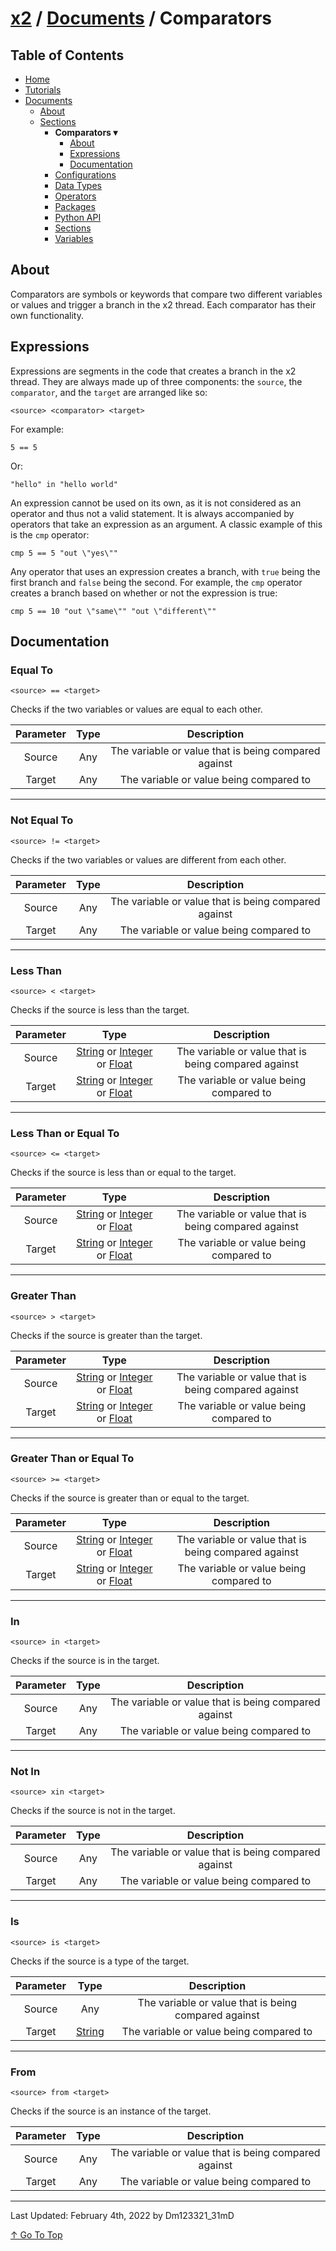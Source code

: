 # [x2](../../README.md) / [Documents](../documents.md) / Comparators

## Table of Contents

- [Home](../../README.md)
- [Tutorials](../tutorials.md)
-  [Documents](../documents.md)
    - [About](../documents.md#about)
    - [Sections](../documents.md#about)
        - **Comparators ▾**
            - [About](#about)
            - [Expressions](#expressions)
            - [Documentation](#documentation)
        - [Configurations](./documents/configurations.md)
        - [Data Types](./documents/dataTypes.md)
        - [Operators](./documents/operators.md)
        - [Packages](./documents/packages.md)
        - [Python API](./documents/pythonAPI.md)
        - [Sections](./documents/sections.md)
        - [Variables](./documents/variables.md)

## About

Comparators are symbols or keywords that compare two different variables or values and trigger a branch in the x2 thread. Each comparator has their own functionality.


## Expressions

Expressions are segments in the code that creates a branch in the x2 thread. They are always made up of three components: the `source`, the `comparator`, and the `target` are arranged like so:

```
<source> <comparator> <target>
```

For example:

```
5 == 5
```

Or:

```
"hello" in "hello world"
```
 
An expression cannot be used on its own, as it is not considered as an operator and thus not a valid statement. It is always accompanied by operators that take an expression as an argument. A classic example of this is the `cmp` operator:

```
cmp 5 == 5 "out \"yes\""
```

Any operator that uses an expression creates a branch, with `true` being the first branch and `false` being the second. For example, the `cmp` operator creates a branch based on whether or not the expression is true:

```
cmp 5 == 10 "out \"same\"" "out \"different\""
```

## Documentation

### Equal To

```
<source> == <target>
```

Checks if the two variables or values are equal to each other.

| Parameter | Type | Description |
| :-: | :-: | :-: |
| Source | Any | The variable or value that is being compared against |
| Target | Any | The variable or value being compared to |

---

### Not Equal To

```
<source> != <target>
```

Checks if the two variables or values are different from each other.

| Parameter | Type | Description |
| :-: | :-: | :-: |
| Source | Any | The variable or value that is being compared against |
| Target | Any | The variable or value being compared to |

---

### Less Than

```
<source> < <target>
```

Checks if the source is less than the target.

| Parameter | Type | Description |
| :-: | :-: | :-: |
| Source | [String](./dataTypes.md#string) or [Integer](./dataTypes.md#integer) or [Float](./dataTypes.md#float) | The variable or value that is being compared against |
| Target | [String](./dataTypes.md#string) or [Integer](./dataTypes.md#integer) or [Float](./dataTypes.md#float) | The variable or value being compared to |

---

### Less Than or Equal To

```
<source> <= <target>
```

Checks if the source is less than or equal to the target.

| Parameter | Type | Description |
| :-: | :-: | :-: |
| Source | [String](./dataTypes.md#string) or [Integer](./dataTypes.md#integer) or [Float](./dataTypes.md#float) | The variable or value that is being compared against |
| Target | [String](./dataTypes.md#string) or [Integer](./dataTypes.md#integer) or [Float](./dataTypes.md#float) | The variable or value being compared to |

---

### Greater Than

```
<source> > <target>
```

Checks if the source is greater than the target.

| Parameter | Type | Description |
| :-: | :-: | :-: |
| Source | [String](./dataTypes.md#string) or [Integer](./dataTypes.md#integer) or [Float](./dataTypes.md#float) | The variable or value that is being compared against |
| Target | [String](./dataTypes.md#string) or [Integer](./dataTypes.md#integer) or [Float](./dataTypes.md#float) | The variable or value being compared to |

---

### Greater Than or Equal To

```
<source> >= <target>
```

Checks if the source is greater than or equal to the target.

| Parameter | Type | Description |
| :-: | :-: | :-: |
| Source | [String](./dataTypes.md#string) or [Integer](./dataTypes.md#integer) or [Float](./dataTypes.md#float) | The variable or value that is being compared against |
| Target | [String](./dataTypes.md#string) or [Integer](./dataTypes.md#integer) or [Float](./dataTypes.md#float) | The variable or value being compared to |

---

### In

```
<source> in <target>
```

Checks if the source is in the target.

| Parameter | Type | Description |
| :-: | :-: | :-: |
| Source | Any | The variable or value that is being compared against |
| Target | Any | The variable or value being compared to |

---

### Not In

```
<source> xin <target>
```

Checks if the source is not in the target.

| Parameter | Type | Description |
| :-: | :-: | :-: |
| Source | Any | The variable or value that is being compared against |
| Target | Any | The variable or value being compared to |

---

### Is

```
<source> is <target>
```

Checks if the source is a type of the target.

| Parameter | Type | Description |
| :-: | :-: | :-: |
| Source | Any | The variable or value that is being compared against |
| Target | [String](./dataTypes.md#string) | The variable or value being compared to |

---

### From

```
<source> from <target>
```

Checks if the source is an instance of the target.

| Parameter | Type | Description |
| :-: | :-: | :-: |
| Source | Any | The variable or value that is being compared against |
| Target | Any | The variable or value being compared to |

---

Last Updated: February 4th, 2022 by Dm123321_31mD

[↑ Go To Top](#x2--documents--comparators)